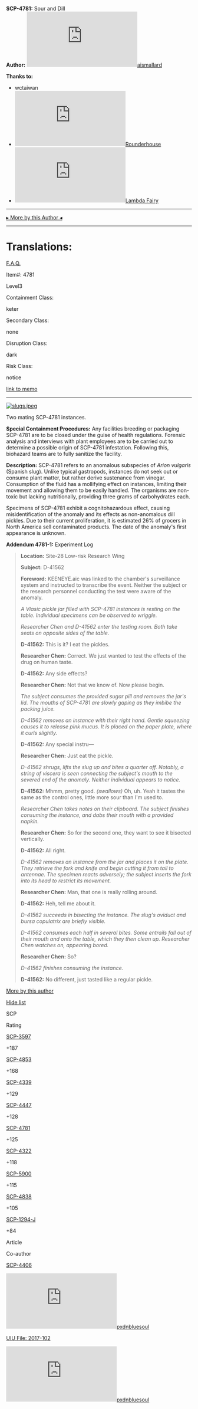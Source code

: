**SCP-4781:** Sour and Dill  
**Author:** [![aismallard](http://www.wikidot.com/avatar.php?userid=4598089&amp;size=small&amp;timestamp=1600034045)](http://www.wikidot.com/user:info/aismallard)[aismallard](http://www.wikidot.com/user:info/aismallard)

**Thanks to:**

*   wctaiwan
*   [![Rounderhouse](http://www.wikidot.com/avatar.php?userid=4187885&amp;size=small&amp;timestamp=1600034045)](http://www.wikidot.com/user:info/rounderhouse)[Rounderhouse](http://www.wikidot.com/user:info/rounderhouse)
*   [![Lambda Fairy](http://www.wikidot.com/avatar.php?userid=1888005&amp;size=small&amp;timestamp=1600034045)](http://www.wikidot.com/user:info/lambda-fairy)[Lambda Fairy](http://www.wikidot.com/user:info/lambda-fairy)

* * *

[▸ More by this Author ◂](http://www.scp-wiki.net/aismallard)

* * *

Translations:
=============

[F.A.Q.](http://www.scp-wiki.net/component:info-ayers)

Item#: 4781

Level3

Containment Class:

keter

Secondary Class:

none

Disruption Class:

dark

Risk Class:

notice

[link to memo](http://www.scp-wiki.net/classification-committee-memo)  

* * *

[![slugs.jpeg](http://scp-wiki.wdfiles.com/local--resized-images/scp-4781/slugs.jpeg/medium.jpg)](http://scp-wiki.wdfiles.com/local--files/scp-4781/slugs.jpeg)

Two mating SCP-4781 instances.

**Special Containment Procedures:** Any facilities breeding or packaging SCP-4781 are to be closed under the guise of health regulations. Forensic analysis and interviews with plant employees are to be carried out to determine a possible origin of SCP-4781 infestation. Following this, biohazard teams are to fully sanitize the facility.

**Description:** SCP-4781 refers to an anomalous subspecies of _Arion vulgaris_ (Spanish slug). Unlike typical gastropods, instances do not seek out or consume plant matter, but rather derive sustenance from vinegar. Consumption of the fluid has a mollifying effect on instances, limiting their movement and allowing them to be easily handled. The organisms are non-toxic but lacking nutritionally, providing three grams of carbohydrates each.

Specimens of SCP-4781 exhibit a cognitohazardous effect, causing misidentification of the anomaly and its effects as non-anomalous dill pickles. Due to their current proliferation, it is estimated 26% of grocers in North America sell contaminated products. The date of the anomaly's first appearance is unknown.

**Addendum 4781-1:** Experiment Log

> **Location:** Site-28 Low-risk Research Wing
> 
> **Subject:** D-41562
> 
> **Foreword:** KEENEYE.aic was linked to the chamber's surveillance system and instructed to transcribe the event. Neither the subject or the research personnel conducting the test were aware of the anomaly.
> 
> **<Begin Log>**
> 
> _A Vlasic pickle jar filled with SCP-4781 instances is resting on the table. Individual specimens can be observed to wriggle._
> 
> _Researcher Chen and D-41562 enter the testing room. Both take seats on opposite sides of the table._
> 
> **D-41562:** This is it? I eat the pickles.
> 
> **Researcher Chen:** Correct. We just wanted to test the effects of the drug on human taste.
> 
> **D-41562:** Any side effects?
> 
> **Researcher Chen:** Not that we know of. Now please begin.
> 
> _The subject consumes the provided sugar pill and removes the jar's lid. The mouths of SCP-4781 are slowly gaping as they imbibe the packing juice._
> 
> _D-41562 removes an instance with their right hand. Gentle squeezing causes it to release pink mucus. It is placed on the paper plate, where it curls slightly._
> 
> **D-41562:** Any special instru—
> 
> **Researcher Chen:** Just eat the pickle.
> 
> _D-41562 shrugs, lifts the slug up and bites a quarter off. Notably, a string of viscera is seen connecting the subject's mouth to the severed end of the anomaly. Neither individual appears to notice._
> 
> **D-41562:** Mhmm, pretty good. _(swallows)_ Oh, uh. Yeah it tastes the same as the control ones, little more sour than I'm used to.
> 
> _Researcher Chen takes notes on their clipboard. The subject finishes consuming the instance, and dabs their mouth with a provided napkin._
> 
> **Researcher Chen:** So for the second one, they want to see it bisected vertically.
> 
> **D-41562:** All right.
> 
> _D-41562 removes an instance from the jar and places it on the plate. They retrieve the fork and knife and begin cutting it from tail to antennae. The specimen reacts adversely; the subject inserts the fork into its head to restrict its movement._
> 
> **Researcher Chen:** Man, that one is really rolling around.
> 
> **D-41562:** Heh, tell me about it.
> 
> _D-41562 succeeds in bisecting the instance. The slug's oviduct and bursa copulatrix are briefly visible._
> 
> _D-41562 consumes each half in several bites. Some entrails fall out of their mouth and onto the table, which they then clean up. Researcher Chen watches on, appearing bored._
> 
> **Researcher Chen:** So?
> 
> _D-41562 finishes consuming the instance._
> 
> **D-41562:** No different, just tasted like a regular pickle.
> 
> **<End Log>**

[More by this author](javascript:;)

[Hide list](javascript:;)

SCP

Rating

[SCP-3597](/scp-3597)

+187

[SCP-4853](/scp-4853)

+168

[SCP-4339](/scp-4339)

+129

[SCP-4447](/scp-4447)

+128

[SCP-4781](/scp-4781)

+125

[SCP-4322](/scp-4322)

+118

[SCP-5900](/scp-5900)

+115

[SCP-4838](/scp-4838)

+105

[SCP-1294-J](/scp-1294-j)

+84

Article

Co-author

[SCP-4406](/scp-4406)

[![pxdnbluesoul](http://www.wikidot.com/avatar.php?userid=1414125&amp;size=small&amp;timestamp=1600034045)](http://www.wikidot.com/user:info/pxdnbluesoul)[pxdnbluesoul](http://www.wikidot.com/user:info/pxdnbluesoul)

[UIU File: 2017-102](/uiu-file-2017-102)

[![pxdnbluesoul](http://www.wikidot.com/avatar.php?userid=1414125&amp;size=small&amp;timestamp=1600034045)](http://www.wikidot.com/user:info/pxdnbluesoul)[pxdnbluesoul](http://www.wikidot.com/user:info/pxdnbluesoul)